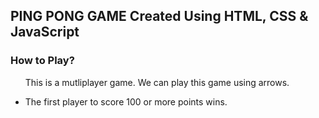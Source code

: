 <h2>PING PONG GAME Created Using HTML, CSS & JavaScript</h2>

<h3>How to Play?</h3>

<ul>
    <p>This is a mutliplayer game. We can play this game using arrows.</p>
    <li>The first player to score 100 or more points wins.</li>
</ul>